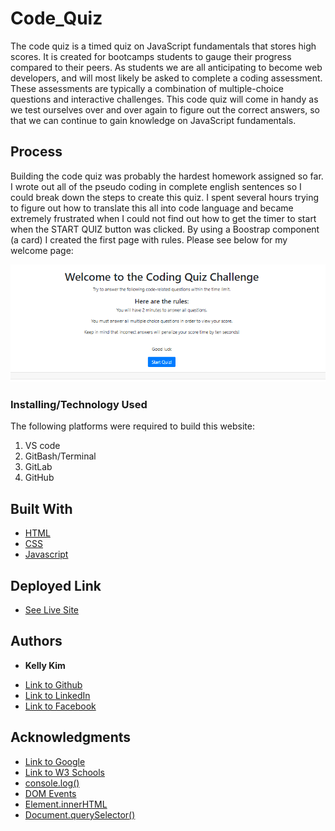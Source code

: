# Code_Quiz

The code quiz is a timed quiz on JavaScript fundamentals that stores high scores. It is created for bootcamps students to gauge their progress compared to their peers. As students we are all anticipating to become web developers, and will most likely be asked to complete a coding assessment. These assessments are typically a combination of multiple-choice questions and interactive challenges. This code quiz will come in handy as we test ourselves over and over again to figure out the correct answers, so that we can continue to gain knowledge on JavaScript fundamentals.

## Process

Building the code quiz was probably the hardest homework assigned so far. I wrote out all of the pseudo coding in complete english sentences so I could break down the steps to create this quiz. I spent several hours trying to figure out how to translate this all into code language and became extremely frustrated when I could not find out how to get the timer to start when the START QUIZ button was clicked. By using a Boostrap component (a card) I created the first page with rules. Please see below for my welcome page: 

![Image](codequiz.png)

<!-- I never thought I would be so happy to see random characters/numbers generated. It was extremely satisfying to see the password generated below:

![Image](screenshot13.png) -->

### Installing/Technology Used

The following platforms were required to build this website:

1) VS code
2) GitBash/Terminal
3) GitLab
4) GitHub

## Built With

* [HTML](https://developer.mozilla.org/en-US/docs/Web/HTML)
* [CSS](https://developer.mozilla.org/en-US/docs/Web/CSS)
* [Javascript](https://developer.mozilla.org/en-US/doc/Web/CSS)

## Deployed Link

* [See Live Site](https://kellykim831.github.io/Code_Quiz/)


## Authors

* **Kelly Kim** 

- [Link to Github](https://github.com/kellykim831)
- [Link to LinkedIn](https://www.linkedin.com/in/realtorkellykim/)
- [Link to Facebook](https://www.facebook.com/kimkelz)


## Acknowledgments

* [Link to Google](https://www.google.com)
* [Link to W3 Schools](https://www.w3schools.com)
* [console.log()](https://developer.mozilla.org/en-US/docs/Web/API/Console/log)
* [DOM Events](https://www.w3schools.com/jsref/dom_obj_event.asp)
* [Element.innerHTML](https://developer.mozilla.org/en-US/docs/Web/API/Element/innerHTML)
* [Document.querySelector()](https://developer.mozilla.org/en-US/docs/Web/API/Document/querySelector)